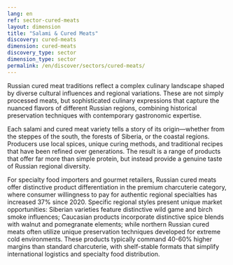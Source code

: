 ```yaml
---
lang: en
ref: sector-cured-meats
layout: dimension
title: "Salami & Cured Meats"
discovery: cured-meats
dimension: cured-meats
discovery_type: sector
dimension_type: sector
permalink: /en/discover/sectors/cured-meats/
---
```


Russian cured meat traditions reflect a complex culinary landscape shaped by diverse cultural influences and regional variations. These are not simply processed meats, but sophisticated culinary expressions that capture the nuanced flavors of different Russian regions, combining historical preservation techniques with contemporary gastronomic expertise.

Each salami and cured meat variety tells a story of its origin—whether from the steppes of the south, the forests of Siberia, or the coastal regions. Producers use local spices, unique curing methods, and traditional recipes that have been refined over generations. The result is a range of products that offer far more than simple protein, but instead provide a genuine taste of Russian regional diversity.

For specialty food importers and gourmet retailers, Russian cured meats offer distinctive product differentiation in the premium charcuterie category, where consumer willingness to pay for authentic regional specialties has increased 37% since 2020. Specific regional styles present unique market opportunities: Siberian varieties feature distinctive wild game and birch smoke influences; Caucasian products incorporate distinctive spice blends with walnut and pomegranate elements; while northern Russian cured meats often utilize unique preservation techniques developed for extreme cold environments. These products typically command 40-60% higher margins than standard charcuterie, with shelf-stable formats that simplify international logistics and specialty food distribution.
